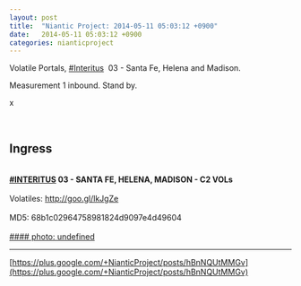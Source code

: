 ```yaml
---
layout: post
title:  "Niantic Project: 2014-05-11 05:03:12 +0900"
date:   2014-05-11 05:03:12 +0900
categories: nianticproject
---
```

Volatile Portals,  [#Interitus](https://plus.google.com/s/%23Interitus "")  03 - Santa Fe, Helena and Madison.

Measurement 1 inbound. Stand by.

x<div class="shared"><br /><h2>Ingress</h2><br /><b><a rel="nofollow" class="ot-hashtag" href="https://plus.google.com/s/%23INTERITUS">#INTERITUS</a></b><b> 03 - SANTA FE, HELENA, MADISON - C2 VOLs</b><br /><br />Volatiles: <a href="http://goo.gl/lkJgZe" class="ot-anchor">http://goo.gl/lkJgZe</a><br /><br />MD5: 68b1c02964758981824d9097e4d49604<br /><br /></div>
[#### photo: undefined](https://lh4.googleusercontent.com/-e-a2j_zZZv4/U26FxuDDBCI/AAAAAAAAv0Q/FGml-TdgnSo/madison_start.jpg "")
- - -
[https://plus.google.com/+NianticProject/posts/hBnNQUtMMGv](https://plus.google.com/+NianticProject/posts/hBnNQUtMMGv)
